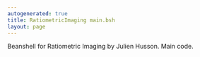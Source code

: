 ```yaml
---
autogenerated: true
title: RatiometricImaging main.bsh
layout: page
---
```


Beanshell for Ratiometric Imaging by Julien Husson. Main code.
